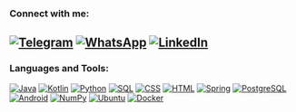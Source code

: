 ### Connect with me:
<a href="https://telegram.me/megamott"><img alt="Telegram" src="https://img.shields.io/badge/Telegram-2CA5E0?logo=telegram&logoColor=white" /></a>
<a href="https://wa.me/+79856972755"><img alt="WhatsApp" src="https://img.shields.io/badge/WhatsApp-25D366?logo=whatsapp&logoColor=white"/></a>
<a href="https://www.linkedin.com/in/matvey-konoplyov-358333202/"><img alt="LinkedIn" src="https://img.shields.io/badge/linkedin-%230077B5.svg?logo=linkedin&logoColor=white"/></a>
---
### Languages and Tools:
<a href="#"><img alt="Java" src="https://img.shields.io/badge/Java-%23007396.svg?logo=java&logoColor=white"></a>
<a href="#"><img alt="Kotlin" src="https://img.shields.io/badge/Kotlin-%230095D5.svg?logo=Kotlin&logoColor=white"></a>
<a href="#"><img alt="Python" src="https://img.shields.io/badge/Python%20-%2314354C.svg?logo=python&logoColor=white"></a>
<a href="#"><img alt="SQL" src="https://img.shields.io/badge/SQL%20-%23025E8C.svg?logo=amazon-dynamodb&logoColor=white"></a>
<a href="#"><img alt="CSS" src="https://img.shields.io/badge/CSS%20-%231572B6.svg?logo=css3&logoColor=white"></a>
<a href="#"><img alt="HTML" src="https://img.shields.io/badge/HTML%20-%23E34F26.svg?logo=html5&logoColor=white"></a>
<a href="#"><img alt="Spring" src="https://img.shields.io/badge/spring-%236DB33F.svg?logo=spring&logoColor=white"/></a>
<a href="#"><img alt="PostgreSQL" src ="https://img.shields.io/badge/PostgreSQL-%23316192.svg?logo=postgresql&logoColor=white"></a>
<a href="#"><img alt="Android" src="https://img.shields.io/badge/Android-3DDC84?logo=android&logoColor=white"></a>
<a href="#"><img alt="NumPy" src="https://img.shields.io/badge/Numpy%20-%23013243.svg?logo=numpy&logoColor=white"></a>
<a href="#"><img alt="Ubuntu" src="https://img.shields.io/badge/Ubuntu-E95420?logo=ubuntu&logoColor=white"/></a>
<a href="#"><img alt="Docker" src="https://img.shields.io/badge/docker-%230db7ed.svg?logo=docker&logoColor=white"/></a>
